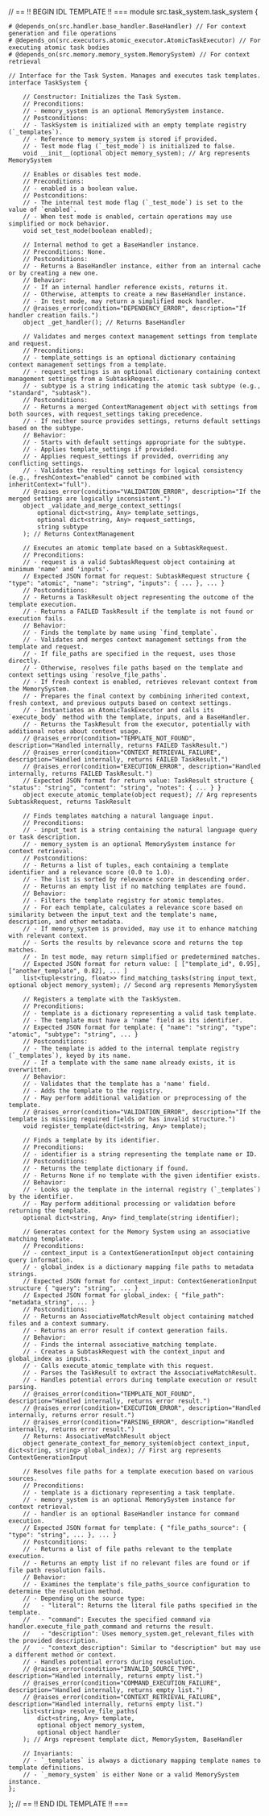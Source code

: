 // == !! BEGIN IDL TEMPLATE !! ===
module src.task_system.task_system {

    # @depends_on(src.handler.base_handler.BaseHandler) // For context generation and file operations
    # @depends_on(src.executors.atomic_executor.AtomicTaskExecutor) // For executing atomic task bodies
    # @depends_on(src.memory.memory_system.MemorySystem) // For context retrieval

    // Interface for the Task System. Manages and executes task templates.
    interface TaskSystem {

        // Constructor: Initializes the Task System.
        // Preconditions:
        // - memory_system is an optional MemorySystem instance.
        // Postconditions:
        // - TaskSystem is initialized with an empty template registry (`_templates`).
        // - Reference to memory_system is stored if provided.
        // - Test mode flag (`_test_mode`) is initialized to false.
        void __init__(optional object memory_system); // Arg represents MemorySystem

        // Enables or disables test mode.
        // Preconditions:
        // - enabled is a boolean value.
        // Postconditions:
        // - The internal test mode flag (`_test_mode`) is set to the value of `enabled`.
        // - When test mode is enabled, certain operations may use simplified or mock behavior.
        void set_test_mode(boolean enabled);

        // Internal method to get a BaseHandler instance.
        // Preconditions: None.
        // Postconditions:
        // - Returns a BaseHandler instance, either from an internal cache or by creating a new one.
        // Behavior:
        // - If an internal handler reference exists, returns it.
        // - Otherwise, attempts to create a new BaseHandler instance.
        // - In test mode, may return a simplified mock handler.
        // @raises_error(condition="DEPENDENCY_ERROR", description="If handler creation fails.")
        object _get_handler(); // Returns BaseHandler

        // Validates and merges context management settings from template and request.
        // Preconditions:
        // - template_settings is an optional dictionary containing context management settings from a template.
        // - request_settings is an optional dictionary containing context management settings from a SubtaskRequest.
        // - subtype is a string indicating the atomic task subtype (e.g., "standard", "subtask").
        // Postconditions:
        // - Returns a merged ContextManagement object with settings from both sources, with request_settings taking precedence.
        // - If neither source provides settings, returns default settings based on the subtype.
        // Behavior:
        // - Starts with default settings appropriate for the subtype.
        // - Applies template_settings if provided.
        // - Applies request_settings if provided, overriding any conflicting settings.
        // - Validates the resulting settings for logical consistency (e.g., freshContext="enabled" cannot be combined with inheritContext="full").
        // @raises_error(condition="VALIDATION_ERROR", description="If the merged settings are logically inconsistent.")
        object _validate_and_merge_context_settings(
            optional dict<string, Any> template_settings,
            optional dict<string, Any> request_settings,
            string subtype
        ); // Returns ContextManagement

        // Executes an atomic template based on a SubtaskRequest.
        // Preconditions:
        // - request is a valid SubtaskRequest object containing at minimum 'name' and 'inputs'.
        // Expected JSON format for request: SubtaskRequest structure { "type": "atomic", "name": "string", "inputs": { ... }, ... }
        // Postconditions:
        // - Returns a TaskResult object representing the outcome of the template execution.
        // - Returns a FAILED TaskResult if the template is not found or execution fails.
        // Behavior:
        // - Finds the template by name using `find_template`.
        // - Validates and merges context management settings from the template and request.
        // - If file_paths are specified in the request, uses those directly.
        // - Otherwise, resolves file paths based on the template and context settings using `resolve_file_paths`.
        // - If fresh context is enabled, retrieves relevant context from the MemorySystem.
        // - Prepares the final context by combining inherited context, fresh context, and previous outputs based on context settings.
        // - Instantiates an AtomicTaskExecutor and calls its `execute_body` method with the template, inputs, and a BaseHandler.
        // - Returns the TaskResult from the executor, potentially with additional notes about context usage.
        // @raises_error(condition="TEMPLATE_NOT_FOUND", description="Handled internally, returns FAILED TaskResult.")
        // @raises_error(condition="CONTEXT_RETRIEVAL_FAILURE", description="Handled internally, returns FAILED TaskResult.")
        // @raises_error(condition="EXECUTION_ERROR", description="Handled internally, returns FAILED TaskResult.")
        // Expected JSON format for return value: TaskResult structure { "status": "string", "content": "string", "notes": { ... } }
        object execute_atomic_template(object request); // Arg represents SubtaskRequest, returns TaskResult

        // Finds templates matching a natural language input.
        // Preconditions:
        // - input_text is a string containing the natural language query or task description.
        // - memory_system is an optional MemorySystem instance for context retrieval.
        // Postconditions:
        // - Returns a list of tuples, each containing a template identifier and a relevance score (0.0 to 1.0).
        // - The list is sorted by relevance score in descending order.
        // - Returns an empty list if no matching templates are found.
        // Behavior:
        // - Filters the template registry for atomic templates.
        // - For each template, calculates a relevance score based on similarity between the input_text and the template's name, description, and other metadata.
        // - If memory_system is provided, may use it to enhance matching with relevant context.
        // - Sorts the results by relevance score and returns the top matches.
        // - In test mode, may return simplified or predetermined matches.
        // Expected JSON format for return value: [ ["template_id", 0.95], ["another_template", 0.82], ... ]
        list<tuple<string, float>> find_matching_tasks(string input_text, optional object memory_system); // Second arg represents MemorySystem

        // Registers a template with the TaskSystem.
        // Preconditions:
        // - template is a dictionary representing a valid task template.
        // - The template must have a 'name' field as its identifier.
        // Expected JSON format for template: { "name": "string", "type": "atomic", "subtype": "string", ... }
        // Postconditions:
        // - The template is added to the internal template registry (`_templates`), keyed by its name.
        // - If a template with the same name already exists, it is overwritten.
        // Behavior:
        // - Validates that the template has a 'name' field.
        // - Adds the template to the registry.
        // - May perform additional validation or preprocessing of the template.
        // @raises_error(condition="VALIDATION_ERROR", description="If the template is missing required fields or has invalid structure.")
        void register_template(dict<string, Any> template);

        // Finds a template by its identifier.
        // Preconditions:
        // - identifier is a string representing the template name or ID.
        // Postconditions:
        // - Returns the template dictionary if found.
        // - Returns None if no template with the given identifier exists.
        // Behavior:
        // - Looks up the template in the internal registry (`_templates`) by the identifier.
        // - May perform additional processing or validation before returning the template.
        optional dict<string, Any> find_template(string identifier);

        // Generates context for the Memory System using an associative matching template.
        // Preconditions:
        // - context_input is a ContextGenerationInput object containing query information.
        // - global_index is a dictionary mapping file paths to metadata strings.
        // Expected JSON format for context_input: ContextGenerationInput structure { "query": "string", ... }
        // Expected JSON format for global_index: { "file_path": "metadata_string", ... }
        // Postconditions:
        // - Returns an AssociativeMatchResult object containing matched files and a context summary.
        // - Returns an error result if context generation fails.
        // Behavior:
        // - Finds the internal associative_matching template.
        // - Creates a SubtaskRequest with the context_input and global_index as inputs.
        // - Calls execute_atomic_template with this request.
        // - Parses the TaskResult to extract the AssociativeMatchResult.
        // - Handles potential errors during template execution or result parsing.
        // @raises_error(condition="TEMPLATE_NOT_FOUND", description="Handled internally, returns error result.")
        // @raises_error(condition="EXECUTION_ERROR", description="Handled internally, returns error result.")
        // @raises_error(condition="PARSING_ERROR", description="Handled internally, returns error result.")
        // Returns: AssociativeMatchResult object
        object generate_context_for_memory_system(object context_input, dict<string, string> global_index); // First arg represents ContextGenerationInput

        // Resolves file paths for a template execution based on various sources.
        // Preconditions:
        // - template is a dictionary representing a task template.
        // - memory_system is an optional MemorySystem instance for context retrieval.
        // - handler is an optional BaseHandler instance for command execution.
        // Expected JSON format for template: { "file_paths_source": { "type": "string", ... }, ... }
        // Postconditions:
        // - Returns a list of file paths relevant to the template execution.
        // - Returns an empty list if no relevant files are found or if file path resolution fails.
        // Behavior:
        // - Examines the template's file_paths_source configuration to determine the resolution method.
        // - Depending on the source type:
        //   - "literal": Returns the literal file paths specified in the template.
        //   - "command": Executes the specified command via handler.execute_file_path_command and returns the result.
        //   - "description": Uses memory_system.get_relevant_files with the provided description.
        //   - "context_description": Similar to "description" but may use a different method or context.
        // - Handles potential errors during resolution.
        // @raises_error(condition="INVALID_SOURCE_TYPE", description="Handled internally, returns empty list.")
        // @raises_error(condition="COMMAND_EXECUTION_FAILURE", description="Handled internally, returns empty list.")
        // @raises_error(condition="CONTEXT_RETRIEVAL_FAILURE", description="Handled internally, returns empty list.")
        list<string> resolve_file_paths(
            dict<string, Any> template,
            optional object memory_system,
            optional object handler
        ); // Args represent template dict, MemorySystem, BaseHandler

        // Invariants:
        // - `_templates` is always a dictionary mapping template names to template definitions.
        // - `_memory_system` is either None or a valid MemorySystem instance.
    };
};
// == !! END IDL TEMPLATE !! ===
